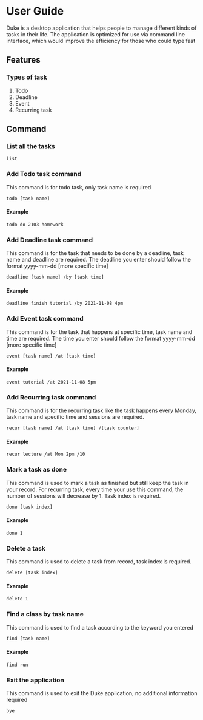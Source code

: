 # User Guide
Duke is a desktop application that helps people to manage different kinds of tasks in their life.
The application is optimized for use via command line interface, which would improve the efficiency
for those who could type fast

## Features

### Types of task

1. Todo
2. Deadline
3. Event
4. Recurring task

## Command

### List all the tasks
    list

### Add Todo task command
This command is for todo task, only task name is required

    todo [task name]
    
#### Example

    todo do 2103 homework
    
### Add Deadline task command
This command is for the task that needs to be done by a deadline, task name and deadline are required.
The deadline you enter should follow the format yyyy-mm-dd [more specific time]

    deadline [task name] /by [task time]
    
#### Example

    deadline finish tutorial /by 2021-11-08 4pm
    
### Add Event task command
This command is for the task that happens at specific time, task name and time are required.
The time you enter should follow the format yyyy-mm-dd [more specific time]

    event [task name] /at [task time]
    
#### Example

    event tutorial /at 2021-11-08 5pm
    
### Add Recurring task command
This command is for the recurring task like the task happens every Monday, task name and specific time and sessions are required.

    recur [task name] /at [task time] /[task counter]
    
#### Example

    recur lecture /at Mon 2pm /10
    
### Mark a task as done
This command is used to mark a task as finished but still keep the task in your record. For recurring task, every time your use this command,
the number of sessions will decrease by 1. Task index is required.

    done [task index]
    
#### Example

    done 1

### Delete a task
This command is used to delete a task from record, task index is required.

    delete [task index] 
    
#### Example

    delete 1

### Find a class by task name
This command is used to find a task according to the keyword you entered

    find [task name]
    
#### Example

    find run

### Exit the application
This command is used to exit the Duke application, no additional information required

    bye


